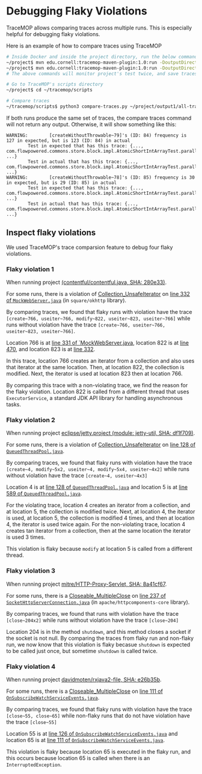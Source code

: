 # Debugging Flaky Violations

TraceMOP allows comparing traces across multiple runs. This is especially helpful for debugging flaky violations.

Here is an example of how to compare traces using TraceMOP

```bash
# Inside Docker and inside the project directory, run the below commands (should take around 2 minutes)
~/project$ mvn edu.cornell:tracemop-maven-plugin:1.0:run -DoutputDirectory=output1
~/project$ mvn edu.cornell:tracemop-maven-plugin:1.0:run -DoutputDirectory=output2
# The above commands will monitor project's test twice, and save traces to directories output1 and output2

# Go to TraceMOP's scripts directory
~/project$ cd ~/tracemop/scripts

# Compare traces
~/tracemop/scripts$ python3 compare-traces.py ~/project/output1/all-traces ~/project/output2/all-traces true
```

If both runs produce the same set of traces, the compare traces command will not return any output. Otherwise, it will show something like this:
```
WARNING:		[createWithoutThrowable~79]'s (ID: 84) frequency is 127 in expected, but is 123 (ID: 84) in actual
		Test in expected that has this trace: {..., com.flowpowered.commons.store.block.impl.AtomicShortIntArrayTest.parallel(AtomicShortIntArrayTest.java:199)=79, ...}
		Test in actual that has this trace: {..., com.flowpowered.commons.store.block.impl.AtomicShortIntArrayTest.parallel(AtomicShortIntArrayTest.java:199)=75, ...}
WARNING:		[createWithoutThrowable~78]'s (ID: 85) frequency is 30 in expected, but is 29 (ID: 85) in actual
		Test in expected that has this trace: {..., com.flowpowered.commons.store.block.impl.AtomicShortIntArrayTest.parallel(AtomicShortIntArrayTest.java:199)=20, ...}
		Test in actual that has this trace: {..., com.flowpowered.commons.store.block.impl.AtomicShortIntArrayTest.parallel(AtomicShortIntArrayTest.java:199)=19, ...}
```

## Inspect flaky violations
We used TraceMOP's trace comparsion feature to debug four flaky violations.
### Flaky violation 1
When running project [(contentful/contentful.java, SHA: 280e33)](https://github.com/contentful/contentful.java/tree/280e3326ca30746a4db66ccde2a7073da3142a07).

For some runs, there is a violation of [Collection_UnsafeIterator](https://github.com/SoftEngResearch/tracemop/blob/master/scripts/props/Collection_UnsafeIterator.mop) on [line 332 of `MockWebServer.java`](https://github.com/square/okhttp/blob/ea582e6c1bd81c6d10c1ae89a644b94313f0de18/mockwebserver/src/main/java/okhttp3/mockwebserver/MockWebServer.java#L332) (in `square/okhttp` library).

By comparing traces, we found that flaky runs with violation have the trace `[create~766, useiter~766, modify~822, useiter~823, useiter~766]` while runs without violation have the trace `[create~766, useiter~766, useiter~823, useiter~766]`.

Location 766 is at [line 331 of `MockWebServer.java](https://github.com/square/okhttp/blob/ea582e6c1bd81c6d10c1ae89a644b94313f0de18/mockwebserver/src/main/java/okhttp3/mockwebserver/MockWebServer.java#L331), location 822 is at [line 470](https://github.com/square/okhttp/blob/ea582e6c1bd81c6d10c1ae89a644b94313f0de18/mockwebserver/src/main/java/okhttp3/mockwebserver/MockWebServer.java#L470), and location 823 is at [line 332](https://github.com/square/okhttp/blob/ea582e6c1bd81c6d10c1ae89a644b94313f0de18/mockwebserver/src/main/java/okhttp3/mockwebserver/MockWebServer.java#L332).

In this trace, location 766 creates an iterator from a collection and also uses that iterator at the same location. Then, at location 822, the collection is modified. Next, the iterator is used at location 823 then at location 766.

By comparing this trace with a non-violating trace, we find the reason for the flaky violation. Location 822 is called from a different thread that uses `ExecutorService`, a standard JDK API library for handling asynchronous tasks.

### Flaky violation 2
When running project [eclipse/jetty.project (module: jetty-util, SHA: df1f709)](https://github.com/jetty/jetty.project/tree/df1f709ea2f883ffb7f0a87d63aac506ae3fedd5).

For some runs, there is a violation of [Collection_UnsafeIterator](https://github.com/SoftEngResearch/tracemop/blob/master/scripts/props/Collection_UnsafeIterator.mop) on [line 128 of `QueuedThreadPool.java`](https://github.com/jetty/jetty.project/blob/df1f709ea2f883ffb7f0a87d63aac506ae3fedd5/jetty-util/src/main/java/org/eclipse/jetty/util/thread/QueuedThreadPool.java#L128).

By comparing traces, we found that flaky runs with violation have the trace `[create~4, modify~5x2, useiter~4, modify~5x4, useiter~4x2]` while runs without violation have the trace `[create~4, useiter~4x3]`

Location 4 is at [line 128 of `QueuedThreadPool.java`](https://github.com/jetty/jetty.project/blob/df1f709ea2f883ffb7f0a87d63aac506ae3fedd5/jetty-util/src/main/java/org/eclipse/jetty/util/thread/QueuedThreadPool.java#L128) and location 5 is at [line 589 of `QueuedThreadPool.java`](https://github.com/jetty/jetty.project/blob/df1f709ea2f883ffb7f0a87d63aac506ae3fedd5/jetty-util/src/main/java/org/eclipse/jetty/util/thread/QueuedThreadPool.java#589).

For the violating trace, location 4 creates an iterator from a collection, and at location 5, the collection is modified twice. Next, at location 4, the iterator is used, at location 5, the collection is modified 4 times, and then at location 4, the iterator is used twice again. For the non-violating trace, location 4 creates tan iterator from a collection, then at the same location the iterator is used 3 times.

This violation is flaky because `modify` at location 5 is called from a different thread.

### Flaky violation 3
When running project [mitre/HTTP-Proxy-Servlet, SHA: 8a41cf67](https://github.com/mitre/HTTP-Proxy-Servlet/tree/8a41cf6785d7efc11cf6014ae7b05970f2a94d20).

For some runs, there is a [Closeable_MultipleClose](https://github.com/SoftEngResearch/tracemop/blob/master/scripts/props/Closeable_MultipleClose.mop) on [line 237 of `SocketHttpServerConnection.java`](https://github.com/apache/httpcomponents-core/blob/ed3508cc7f101b21979442aeef9010d561af7424/httpcore/src/main/java/org/apache/http/impl/SocketHttpServerConnection.java#L237) (in `apache/httpcomponents-core` library).

By comparing traces, we found that runs with violation have the trace `[close~204x2]` while runs without violation have the trace `[close~204]`

Location 204 is in the method `shutdown`, and this method closes a socket if the socket is not null. By comparing the traces from flaky run and non-flaky run, we now know that this violation is flaky becasue `shutdown` is expected to be called just once, but sometime `shutdown` is called twice.

### Flaky violation 4
When running project [davidmoten/rxjava2-file, SHA: e26b35b](https://github.com/davidmoten/rxjava2-file/tree/e26b35b55a963d8379e5c2cf1104bd5a86afeca3).

For some runs, there is a [Closeable_MultipleClose](https://github.com/SoftEngResearch/tracemop/blob/master/scripts/props/Closeable_MultipleClose.mop) on [line 111 of `OnSubscribeWatchServiceEvents.java`](https://github.com/davidmoten/rxjava2-file/blob/e26b35b55a963d8379e5c2cf1104bd5a86afeca3/src/main/java/com/github/davidmoten/rx/internal/operators/OnSubscribeWatchServiceEvents.java#L111).

By comparing traces, we found that flaky runs with violation have the trace `[close~55, close~65]` while non-flaky runs that do not have violation have the trace `[close~55]`

Location 55 is at [line 126 of `OnSubscribeWatchServiceEvents.java`](https://github.com/davidmoten/rxjava2-file/blob/e26b35b55a963d8379e5c2cf1104bd5a86afeca3/src/main/java/com/github/davidmoten/rx/internal/operators/OnSubscribeWatchServiceEvents.java#L126) and location 65 is at [line 111 of `OnSubscribeWatchServiceEvents.java`](https://github.com/davidmoten/rxjava2-file/blob/e26b35b55a963d8379e5c2cf1104bd5a86afeca3/src/main/java/com/github/davidmoten/rx/internal/operators/OnSubscribeWatchServiceEvents.java#L111).

This violation is flaky because location 65 is executed in the flaky run, and this occurs because location 65 is called when there is an `InterruptedException`.
